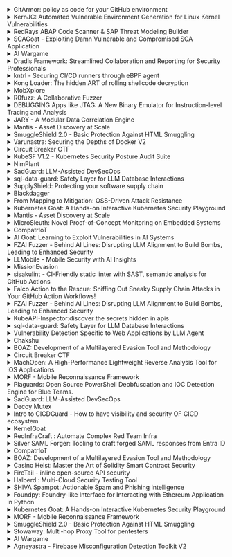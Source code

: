 <details>
  <summary>GitArmor: policy as code for your GitHub environment</summary>
  DevOps security does not only mean protecting the code, but also safeguarding the entire DevOps platform against supply chain attacks, integrity failures, pipelines injections, outsider permissions, worst practices, missing policies and more. 



DevOps platforms like GitHub can easily grow in repos, actions, tokens, users, organizations, issues, PRs, branches, runners, teams, wiki, making admins' life impossible. This means also lowering the security of such environment. 



GitArmor is a policy as code tool, that helps companies,teams and open-source creators, evaluate and enforce their GitHub (only for now) security posture at repository or organization level. Using policies defined using yml, GitArmor can run as CLI, GitHub action or GitHub App, to unify visibility into DevOps security posture and strengthen resource configurations as part of the development cycle.
</details>

<details>
  <summary>KernJC: Automated Vulnerable Environment Generation for Linux Kernel Vulnerabilities</summary>
  Linux kernel vulnerability reproduction is a critical task in system security. To reproduce a kernel vulnerability, the vulnerable environment and the Proof of Concept (PoC) program are needed. Most existing research focuses on the generation of PoC, while the construction of environment is overlooked. However, establishing an effective vulnerable environment to trigger a vulnerability is challenging. Firstly, it is hard to guarantee that the selected kernel version for reproduction is vulnerable, as the vulnerability version claims in online databases can occasionally be incorrect. Secondly, many vulnerabilities cannot be reproduced in kernels built with default configurations. Intricate non-default kernel configurations must be set to include and trigger a kernel vulnerability, but less information is available on how to recognize these configurations.



To solve these challenges, we propose a patch-based approach to identify real vulnerable kernel versions and a graph-based approach to identify necessary configs for activating a specific vulnerability. We implement these approaches in a tool, KernJC, automating the generation of vulnerable environments for kernel vulnerabilities. To evaluate the efficacy of KernJC, we build a dataset containing 66 representative real-world vulnerabilities with PoCs from kernel vulnerability research in the past five years. The evaluation shows that KernJC builds vulnerable environments for all these vulnerabilities, 32 (48.5%) of which require non-default configs, and 4 have incorrect version claims in the National Vulnerability Database (NVD). Furthermore, we conduct large-scale spurious version detection on kernel vulnerabilities and identify 128 vulnerabilities that have spurious version claims in NVD. To foster future research, we release KernJC with the dataset in the community.
</details>

<details>
  <summary>RedRays ABAP Code Scanner &amp; SAP Threat Modeling Builder</summary>
  RedRays is excited to present two open-source tools at BlackHat Asia, each designed to bolster security within SAP environments. The ABAP Code Scanner offers robust analysis of ABAP code, identifying security vulnerabilities, code quality issues, and best practice violations. During BlackHat Asia, we will introduce an open-source dataflow analysis feature to enhance the tool's ability to detect complex vulnerabilities by tracing data propagation through the code. Additionally, the SAP Threat Modeling Builder helps visualize interconnections across SAP landscapes, and we are pleased to announce upcoming support for SAP Java systems, which will be presented at the event. This extension will enable identification of security risks across both ABAP and Java-based SAP environments.
</details>

<details>
  <summary>SCAGoat - Exploiting Damn Vulnerable and Compromised SCA Application</summary>
  SCAGoat is a deliberately insecure web application built to support hands-on learning and testing of Software Composition Analysis (SCA) tools. It allows users to explore vulnerabilities in Node.js and Java Springboot applications, featuring actively exploitable CVEs like CVE-2023-42282 and CVE-2021-44228 (log4j), and includes the compromised xz-java library. Designed for assessing various SCA and container security tools, SCAGoat's README includes reports from tools such as Semgrep, Snyk, and Endor Labs. Future research will incorporate additional compromised packages, enhancing its utility for testing SCA tools against supply chain attack scenarios.
</details>

<details>
  <summary>AI Wargame</summary>
  Come join a fun and educational attack and defence AI wargame. You will be given an AI chatbot. Your chatbot has a secret that should always remain a secret! Your objective is to secure your chatbot to protect its secret while attacking other players' chatbots and discovering theirs. The winner is the player whose chatbot survives the longest (king of the hill). All skill levels are welcomed, even if this is your first time seeing code, securing a chatbot, or playing in a wargame.
</details>

<details>
  <summary>Dradis Framework: Streamlined Collaboration and Reporting for Security Professionals</summary>
  In 2025, managing the information flow during assessments is just as important as finding vulnerabilities. Dradis Framework is an open-source communication and reporting tool for penetration testing teams designed to optimize your workflow, speed up reporting, and get rid of redundancies. Dradis combines results from scanners like Nessus, Burp Suite, and Nikto with manual findings and thorough attack narratives, facilitating smooth team-wide communication and an automated reporting process by centralising findings, notes, and evidence in a single portal.



Over the past ten years, Dradis has been battle-tested by thousands of infosec professionals, this community-driven effort has resulted in innovations like dynamic scanning tool mappings, a custom CSV importer, and new tool integrations. Learn how our most recent updates—which include in-app quality assurance workflows, easier deployment with Docker, and AI-driven enhancements—allow for the creation of reports faster and with greater quality. Come and learn how Dradis Framework works and how can it make your life a lot easier.
</details>

<details>
  <summary>kntrl - Securing CI/CD runners through eBPF agent</summary>
  CI/CD pipelines are complex environments. This complexity requires methodical comprehensive reviews to secure the entire stack. Often a company may lack the time, specialist security knowledge, and people needed to secure their CI/CD pipelines. 

Realising these facts; cyberattacks targeting CI/CD pipelines has been gaining momentum, and attackers increasingly understand that build pipelines are highly-privileged targets with a substantial attack surface. 

We will share some of our observation through showing different flavours of attack on possible development pipelines, and introduce our tool to detect them.
</details>

<details>
  <summary>Kong Loader: The hidden ART of rolling shellcode decryption</summary>
  Kong Loader is a completely new concept of loading shellcode. It prevents malware from being visible in memory *entirely* and *whatsoever*, even while executing commands, reinventing existing sleep mask techniques. For each assembly instruction, Kong Loader decrypts that specific assembly instruction, executes it, and encrypts it again. This means only the currently executing instruction is visible in memory.



It comes with dangerous benefits for offensive security experts, and with new complex challenges for defenders &amp; malware analysts. We'll cover that all, and Kong Loader will be published right after, so you can start experimenting with it yourself.
</details>

<details>
  <summary>MobXplore</summary>
  MobXplore is a, frida based, open-source tool designed to assist security researchers, developers, and pentesters in performing comprehensive mobile application security assessments. Currently built for iOS devices, MobXplore will expand its capabilities to support Android devices, offering a versatile toolkit for mobile pentesting across multiple platforms. Presently it provides a comprehensive platform for performing iOS security testing. Built for pentesters and developers alike, it simplifies various stages of mobile application security testing, including device information retrieval, app management, IPA file handling, and dynamic analysis using Frida. MobXplore offers an intuitive yet powerful interface to explore, analyze, and secure mobile applications. It utilises Firda for most of its functionality, and it also intigrate other tools for some it's functionality. It streamlines the process of mobile application penetration testing by offering a powerful yet user-friendly interface packed with essential features. Whether you're assessing the security of your applications or probing for potential vulnerabilities, MobXplore brings everything you need under one cohesive interface.
</details>

<details>
  <summary>R0fuzz: A Collaborative Fuzzer</summary>
  Industrial control systems (ICS) are critical to national infrastructure, demanding robust security measures. "R0fuzz" is a collaborative fuzzing tool tailored for ICS environments, integrating diverse strategies to uncover vulnerabilities within key industrial protocols such as Modbus, Profinet, DNP3, OPC, BACnet, etc. This innovative approach enhances ICS resilience against emerging threats, providing a comprehensive testing framework beyond traditional fuzzing methods.
</details>

<details>
  <summary>DEBUGGING Apps like JTAG: A New Binary Emulator for Instruction-level Tracing and Analysis</summary>
  Simulation execution plays a vital role in computer security and boasts a wide range of applications, such as reversing obfuscated malware, fuzzing programs to identify vulnerabilities, or swiftly pinpointing the causes of program crashes. Unfortunately, the existing binary library emulators or tracing tools on the Android platform suffer from some issues: 1. Lack Runtime: For tools running on PC, this entails the manual simulation of JNI and Java methods. Examples include Unidbg, AndroidNativeEmu and Qiling; 2. Poor Stability: There are frequent direct crashes or infinite loops during simulation execution or tracing. For example, the Frida Stalker experiences such issues; 3. Low Performance: Inefficient tracing and fuzzing that can be frustrating.



As a result, we developed a binary library emulator that operates within apps called BRun, designed to monitor the instructions executed on the app, much like a JTAG in software. BRun is built on Unicorn, featuring comprehensive instruction implementation and enhanced stability in simulation execution. We designed a method for generating "virtual function" to replace the original function, enabling BRun to take over instruction execution when such a function is called. Additionally, we discovered a rarely used Unicorn API to resolve the memory mapping issue between the Host and Guest. Finally, to fully bridge the system environment between the Host and Guest, we designed two helpers: Syscall Helper and RuntimeCall Helper, both of which enhance the performance and stability of BRun's simulation execution.



BRun is applicable in scenarios such as tracing, debugging, fuzzing, and crash localization. We have also made new attempts at trace analysis, such as using static code analysis to assist with trace analysis and slicing traces through taint propagation.



This presentation will introduce some existing binary library emulators before detailing their implementation and elucidating their current challenges. Following this, we will introduce the architecture of BRun, along with the challenges faced in designing and implementing it. The audience will gain insight into the advantages of our emulator and its robust applications.
</details>

<details>
  <summary>JARY - A Modular Data Correlation Engine</summary>
  JARY is a runtime for creating .jary rules to search and correlate log data from external sources. It allows users to define structured rules that filter, match, and analyze log entries to support data analysis and automation.
</details>

<details>
  <summary>Mantis - Asset Discovery at Scale</summary>
  Mantis is an asset inventory framework that has the capability to distribute a single scan across multiple machines, provides easy customization, dashboard support, and advanced alerting capabilities. We have not reinvented the wheel. Rather, we have tried to design an architecture that provides the essential features for a framework that involves the complexity of integrating multiple tools that are outside our control.
</details>

<details>
  <summary>SmuggleShield 2.0 - Basic Protection Against HTML Smuggling</summary>
  <p><span>SmuggleShield (Protection against HTML smuggling attempts.)</span>

<span>SmuggleShield is a Chrome/Edge browser extension that provides protection against HTML smuggling attacks by detecting suspicious patterns in web content. It combines traditional pattern matching with machine learning capabilities to identify potential threats, featuring a customizable whitelist system to reduce false positives. The tool monitors webpage elements in real-time and can block malicious content while maintaining detailed logs of detected threats, making it particularly useful for security professionals during red/purple team exercises.</span>

<span>Reference - https://github.com/RootUp/SmuggleShield</span>

Key features:

- Real-time protection against HTML smuggling across all websites.
- User-friendly interface to manage whitelisted URLs and export logs for auditing.
- Runs in the background, monitoring content from page load to document completion.</p>
</details>

<details>
  <summary>Varunastra: Securing the Depths of Docker V2</summary>
  Docker has revolutionized how developers build, ship, and run applications, providing a consistent environment for software to run across various platforms. Its lightweight, containerized approach has made it an indispensable tool in modern DevOps practices. However, with its growing popularity, Docker has become a target for security vulnerabilities. Misconfigurations, exposed secrets, and unpatched dependencies are common issues that can lead to significant security breaches.



Introducing Varunastra, an innovative tool designed to enhance the security of Docker environments. Named after The Varunastra (वरुणास्त्र), it is the water weapon according to the Indian scriptures, incepted by Varuna, god of hydrosphere. Varunastra is engineered to detect and help mitigate vulnerabilities in Docker, ensuring robust security across all Docker containers and images.



Key Features of Varunastra:

1. Secret Detection

2. CVE Scanning

3. Dependency Confusion Prevention

4. Asset Extraction

5. SAST Scans of Source Code

6. HTML Report Generation



In a world where security threats are constantly evolving, Varunastra stands as a guardian, ensuring that your Docker environments remain fortified against leaked secrets, vulnerabilities, and dependency threats.
</details>

<details>
  <summary>Circuit Breaker CTF</summary>
  "Circuit Breaker CTF" is a testbench for power industry security research. Our project is an end-to-end toolkit – introducing vulnerability research and security techniques for power devices, from the Energy Generation, to Transmission Lines, to Consumer &amp; Homes.
</details>

<details>
  <summary>KubeSF V1.2 - Kubernetes Security Posture Audit Suite</summary>
  KubeSF v1.2 (previously known as KubePWN) - A security audit suite for K8s is a powerful, lightweight and platform independent security tool designed to help security professionals and administrators to enhance and measure the security posture of on-prem Kubernetes clusters. Organizations are always committed to enhance the security of their containerized applications to mitigate potential vulnerabilities and to strengthen the overall security posture.



KubeSF framework encompasses a range of features and solutions, one of the prominent feature of KubeSF is that the security posture auditing is done at both pod level and namespace level and the relevant fix recommendations are also provided which eases the job of security professionals and administrators to assess and mitigate issues at a broader scope. Other prominent feature of KubeSF is that it performs static and runtime analysis with bare minimum permissions. KubeSF is capable of identifying and managing risky container capabilities which in turn prevents potential exploits. Our framework incorporates robust mechanisms to detect kernel exploits and privilege escalation vectors within containers to safeguard against potential container breakouts and privilege escalations. It also evaluates the permissions of service account tokens helping to ensure proper access controls, thus minimizing the potential of unauthorized access and damage to the cluster. It also has the capability to check for sensitive information in the container when abused may lead to unintended consequences. Moreover, it also provides granular security control auditing, allowing administrators to check, define and enforce customized security policies for pods. Furthermore, the KubeSF framework conducts thorough configuration audits of various protection mechanisms like Seccomp AppArmor, SELinux.  



The framework boasts a user-friendly interface and an easy-to-use dashboard which makes it simple for security professionals and administrators to assess the security posture of the cluster at their fingertips, with KubeSF one can assess the security posture of a kubernetes cluster and follow the recommendations mentioned to ensure that they are following all the industry best security practices. 



Overall, KubeSF is a swiss army knife for container security as it saves a lot of precious time, increases efficiency, enables a broad-scope driven approach allowing transparency into pod and namespace level security posture which helps in minimizing the risk of exploitation.
</details>

<details>
  <summary>NimPlant</summary>
  NimPlant is a light-weight first-stage command and control (C2) implant written in the Nim programming language. Since its release in 2023, it has been favored for its usability, slim implant profile, and evasive capabilities. The functionality is primarily aimed at early-access operations, but it packs powerhouse features such as Beacon Object File (BOF) support and inline execution of .NET assemblies. This allows operators to execute advanced tradecraft with a focus on operational security.



In 2024, NimPlant received a major update which included the addition of a Rust implant. This new implant matches the feature set of the original Nim-based implant, but has an increased focus on operational security and memory management. Furthermore, Rust has the performance advantage and has been adopted much more than Nim, which makes it easier to "blend in" with legitimate applications.



At Black Hat Asia Arsenal 2025, the design and architecture of NimPlant and the new Rust implant will be discussed. Offensive specialists will be provided with guidance and "pro tips" from the author on how to use the tool in offensive operations, while defensive specialists will be provided with guidance on how to identify and block this tool (and similar) in their network.
</details>

<details>
  <summary>SadGuard: LLM-Assisted DevSecOps</summary>
  <div>SadGuard was inspired by the rising threat of supply chain attacks, leveraging advanced AI to secure software pipelines against malicious contributions in pull requests. It uses intelligent code diff analysis, sandboxed executable behaviour monitoring, and entropy scanning of binaries to detect and mitigate malicious patterns before deployment.
Designed as a self-hosted tool, SadGuard provides proactive defense by embedding itself into the CI/CD process. It intelligently identifies vulnerabilities, flags obfuscation, and monitors suspicious runtime behavior. The modular architecture allows for future expansion, including support for additional LLMs and scoring systems for prioritized response.
SadGuard supports integration with GitHub via webhooks and offers seamless local deployment for complete data control. It combines intelligent detection with runtime observation to secure software pipelines while maintaining operational privacy. Built with a focus on detecting and preventing supply chain compromises, it helps harden software repositories against modern threats.
</div>
</details>

<details>
  <summary>sql-data-guard: Safety Layer for LLM Database Interactions</summary>
  <p>SQL is the go-to language for performing queries on databases and for a good reason - it's well known, easy to use and pretty simple. However, it seems that it's as easy to use as it is to exploit and SQL injection is still one of the most targeted vulnerabilities especially nowadays with the proliferation of "natural language queries" harnessing LLM power to generate and run SQL queries.

To help solve this problem, we developed sql-data-guard, an open-source project designed to verify that SQL queries access only the data they are allowed to. It takes a query and a restriction configuration, and returns whether the query is allowed to run or not. Additionally, it can modify the query to ensure it complies with the restrictions. sql-data-guard has also a built-in module for detection of malicious payloads, which it can report on and remove malicious expressions before query execution.

sql-data-guard is particularly useful when constructing SQL queries with Large Language Models (LLMs), as such queries can't run as prepared statements. Prepared statements secure a query's structure, but LLM-generated queries are dynamic and lack this fixed form, increasing SQL injection risk. sql-data-guard mitigates this by inspecting and validating the query content.

By verifying and modifying queries before they are executed, sql-data-guard helps prevent unauthorized data access and accidental data exposure. Adding sql-data-guard to your application can prevent or minimize data breaches and sql-injection attacks impact, ensuring that only permitted data is accessed. 

Connecting LLMs to SQL databases without strict controls can risk accidental data exposure, as models may generate SQL queries that access sensitive information. OWASP highlights cases of poor sandboxing leading to unauthorized disclosures, emphasizing the need for clear access controls and prompt validation. Businesses should adopt rigorous access restrictions, regular audits, and robust API security, especially to comply with privacy laws and regulations like GDPR and CCPA, which penalize unauthorized data exposure.</p>
</details>

<details>
  <summary>SupplyShield: Protecting your software supply chain</summary>
  SupplyShield is a comprehensive supply chain security framework aimed at defending against the increasingly sophisticated attacks posed by software supply chain vulnerabilities. With numerous organizations hosting hundreds of micro-services and thousands of builds occurring daily, effectively monitoring the software supply chain to construct the final application becomes a complex challenge. This is where SupplyShield can assist any organization in seamlessly integrating this framework into their Software Development Lifecycle (SDLC) to ensure software supply chain security.



The current framework version is predominantly designed for the AWS environment. Any organization utilizing AWS infrastructure can seamlessly implement this framework with minimal effort via AWS CloudFormation templates to enhance the security of their supply chain. The framework mainly focuses on generating and maintaining a Software Bill of Materials (SBOM) and performing Software Composition Analysis (SCA) for all the micro-services within an organization. The scans are event-driven, targeting the final microservice image pushed into AWS ECR. As a result, it generates an SBOM of base image binaries and 3rd-party packages introduced by developers, and performs SCA on top of that. This approach provides a comprehensive view of the software components involved in the overall development of a micro service.



Built with scalability in mind, SupplyShield is capable of generating an SBOM and performing SCA in a CI/CD environment where thousands of builds take place daily. SupplyShield enables the rapid detection of zero-day vulnerabilities, such as the log4j exploit, even for organizations with over 100 micro-services, significantly reducing the Mean Time To Detect (MTTD) to mere minutes. This significantly simplifies the tasks of both security engineers and developers in identifying and managing patches for events like the log4j vulnerability. The framework also offers a dashboard for developers and security engineers, presenting relevant metrics and actionable insights.
</details>

<details>
  <summary>Blackdagger</summary>
  Blackdagger represents a significant advancement, offering a comprehensive solution for orchestrating complex workflows in DevOps, DevSecOps, MLOps, MLSecOps, and Continuous Automated Red Teaming (CART) environments.



At its core, Blackdagger simplifies the management and execution of intricate workflows through its user-friendly approach and powerful functionality. Leveraging a declarative YAML format, Blackdagger enables users to define automation pipelines using a Directed Acyclic Graph (DAG), facilitating clear and concise expression of task dependencies and execution logic.



What sets Blackdagger apart is its simplicity and versatility. Unlike traditional cron-based schedulers or workflow orchestration platforms, Blackdagger eliminates the need for extensive scripting or coding. With a built-in Web UI, users can easily manage, rerun, and monitor automation pipelines in real-time, streamlining the workflow management process. Additionally, Blackdagger offers native Docker support, enabling seamless integration with containerized environments, and a versatile toolset for task execution, including making HTTP requests and executing commands over SSH.

Blackdagger stands out due to its comprehensive features aimed at simplifying and enhancing automation workflow management. 



Highlights of Blackdagger



* Single binary file installation

* Declarative YAML format for defining DAGs

* Web UI for visually managing, rerunning, and monitoring pipelines

* Use existing programs without any modification

* Self-contained, with no need for a DBMS

* Suitable for Continuous Red Teaming (CART)

* Suitable for DevOps and DevSecOps

* Suitable for MLOps and MLSecOps
</details>

<details>
  <summary>From Mapping to Mitigation: OSS-Driven Attack Resistance</summary>
  <p><span>We'll cover the full lifecycle—from mapping using a range of discovery tools (subfinder, dnsx, etc.) and enriching with tools like httpx and katana, to scanning and triaging with Nuclei. Plus, we'll touch on integrated ticketing in nuclei, regression handling, and our community-led inventory of actionable, exploitable vulnerability checks, misconfigurations, DAST, auditing, and more.</span></p>
</details>

<details>
  <summary>Kubernetes Goat: A Hands-on Interactive Kubernetes Security Playground</summary>
  <p>Containers are everywhere, and Kubernetes has become the de facto standard for deploying, managing, and scaling containerized workloads. Yet security issues continue to emerge in the wild daily, ranging from simple misconfigurations to sophisticated attacks. In this session, I'll introduce Kubernetes Goat, an interactive security playground designed to help you master the skills needed to hack and secure your Kubernetes clusters and container workloads.

Kubernetes Goat is an open-source platform featuring intentionally vulnerable scenarios within a Kubernetes cluster. From common vulnerabilities to notorious real-world attack patterns, each scenario is crafted to reflect actual security challenges - not theoretical simulations. Join me, the creator of Kubernetes Goat, as we dive deep into cluster vulnerabilities and emerge with practical defense strategies. Get ready to hack, learn, and shield your clusters!</p>
</details>

<details>
  <summary>Mantis - Asset Discovery at Scale</summary>
  <div>Mantis is an asset inventory framework that has the capability to distribute a single scan across multiple machines, provides easy customization, dashboard support, and advanced alerting capabilities. We have not reinvented the wheel. Rather, we have tried to design an architecture that provides the essential features for a framework that involves the complexity of integrating multiple tools that are outside our control.</div><div><br data-mce-bogus="1"></div>
</details>

<details>
  <summary>MicroSleuth: Novel Proof-of-Concept Monitoring on Embedded Systems</summary>
  Embedded systems are specialized computing units that are integral to a variety of sectors, from consumer wearables to industrial controls. The ubiquity of these devices in our electronic landscape has made them prime targets for cyber threats, evidenced by historical attacks on operational technologies, such as the infamous Stuxnet against nuclear facilities. This underscores the critical importance of endpoint detection and response for embedded systems.



Endpoint detection of embedded systems involves specialized techniques and tools aimed at analyzing data from custom devices like routers, smart wearables, and the broader range of IoT products. Among the arsenal available easily or cheaply, there are none generally suited for embedded systems. Thus our proposed solution steps in to fill a needed niche that has no easy solution. Furthermore with the ongoing digitalization, more and more embedded systems are being put into deployment with little security built in mind.



In response to the growing need for robust embedded systems end-point detection and response, we introduce MicroSleuth: a proof-of-concept Raspberry Pi Pico-based hardware tool engineered for forensic scrutiny of embedded systems. MicroSleuth is designed for interfacing with the SWD debug outputs of an embedded system, enabling it to acquire and scrutinize flash memory for malicious code patterns. It goes a step further by cross-referencing the expected debug outputs with the actual operational behavior of the system, ensuring its proper function and security.
</details>

<details>
  <summary>CompatrIoT</summary>
  CompartIoT is an open-source hardware security training platform that serves as a dedicated target for learning real-world hardware security techniques. Built around dual microcontrollers (STM32 and ESP32) design, this training board enables security researchers, hobbyists, and students to practice protocol analysis, firmware exploitation, and hardware security assessment through comprehensive hands-on labs.
</details>

<details>
  <summary>AI Goat: Learning to Exploit Vulnerabilities in AI Systems</summary>
  AI Goat is an intentionally vulnerable, open-source AI infrastructure designed to educate security enthusiasts and penetration testers about AI-specific vulnerabilities, aligning with the OWASP ML Top 10. This session will introduce AI Goat, demonstrate deployment methods, and expose participants to various vulnerabilities they will learn to exploit. By engaging directly with AI Goat, attendees will gain hands-on experience in recognizing and mitigating risks in AI systems, enhancing their understanding of the AI threat landscape.
</details>

<details>
  <summary>FZAI Fuzzer - Behind AI Lines: Disrupting LLM Alignment to Build Bombs, Leading to Enhanced Security</summary>
  <p>Who would have thought that prompting LLMs with questions about building bombs could actually strengthen their security? As these models become foundational to our digital tools—much like a new operating system—they still lack many essential security features. That's where our approach steps in: by understanding and disrupting their core alignments.

Leveraging our extensive experience in vulnerability research, we apply zero-day discovery techniques to generative AI. We've developed a systematic method to breach the defenses of the latest LLM models, accompanied by a new open-source fuzzing infrastructure that makes jailbreaking not only efficient but also integral to crafting detection-based solutions that enhance LLM security.

Our research goes deeper, examining how manipulating different neuron layers affects alignment. By dissecting these layers, we uncover the mechanics of LLM behavior and find ways to adjust their alignments for greater security.
</p>
</details>

<details>
  <summary>LLMobile - Mobile Security with AI Insights</summary>
  In the era of digital transformation, mobile applications have become integral to the way businesses operate, engage with customers, and deliver services.

 Mobile apps handle vast amounts of sensitive information, such as user data, payment details, and authentication tokens.

Traditional mobile security scanners primarily rely on static code analysis, searching for known vulnerability patterns or signatures. While effective to an extent, these tools often generate high false positives and may miss context-dependent vulnerabilities that don't align with predefined rules. In contrast, our tool leverages LLMs to intelligently reduce false positives, honing in on genuine security issues with greater accuracy and depth.

With a web dashboard, this tool provides a seamless, user-friendly interface that enhances efficiency, enabling teams to swiftly detect and address critical vulnerabilities. This powerful combination ensures a smarter, more proactive approach to mobile application security.
</details>

<details>
  <summary>MissionEvasion</summary>
  MissionEvasion is a proof-of-concept tool designed for malware evasion on Windows systems. It leverages advanced techniques like process hollowing and injection to bypass detection mechanisms by executing malicious binaries from the Windows registry. The tool stores the malicious payload in the Windows registry as bytecode, retrieving it directly into memory, and executes it within the context of a legitimate process. This stealthy method is aimed at evading signature-based detection systems and can be used to study potential evasion techniques for red teaming exercises.
</details>

<details>
  <summary>sisakulint - CI-Friendly static linter with SAST, semantic analysis for GitHub Actions</summary>
  In recent years, attacks targeting the Web Application Platform have been increasing rapidly.

sisakulint is a static and fast SAST for GitHub Actions. This great tool can automatically validate yaml files according to the guidelines in the security-related documentation provided by GitHub! It also includes functionality as a static analysis tool that can check the policies of the guidelines that should be set for use in each organization. These checks also comply with the Top 10 CI/CD Security Risks (https://owasp.org/www-project-top-10-ci-cd-security-risks/) provided by OWASP. It implements most of the functions that can automatically check whether a workflow (https://docs.github.com/ja/actions/security-for-github-actions/security-guides/security-hardening-for-github-actions ) that meets the security features supported by github has been built to reduce the risk of malicious code being injected into the CI/CD pipeline or credentials such as tokens being stolen. It does not support inspections that cannot be expressed in YAML and "repository level settings" that can be set by GitHub organization administrators.

It is intended to be used mainly by software developers and security personnel at user companies who work in blue teams. It is easy to introduce because it can be installed from brew.

It also implements an autofix function for errors related to security features as a lint.

It supports the SARIF format, which is the output format for static analysis. This allows Review Dog to provide a rich UI for error triage on GitHub. 

 ref: https://github.com/reviewdog/reviewdog?tab=readme-ov-file#sarif-format

 https://github.com/ultra-supara/sisakulint/pull/91/checks?check_run_id=32750598299



 Main Tool features: 

 	id collision detection

 		Environment variable names collision

 		docs : https://sisakulint.github.io/docs/idrule/

 		github ref https://docs.github.com/en/actions/writing-workflows/workflow-syntax-for-github-actions#using-a-specific-shell

 	Hardcoded credentials detection  by rego query language

 	 docs : https://sisakulint.github.io/docs/credentialsrule/

 	commit-sha rule

 		docs : https://sisakulint.github.io/docs/commitsharule/

 		github ref https://docs.github.com/en/actions/security-for-github-actions/security-guides/security-hardening-for-github-actions#using-third-party-actions

 	premissions rule

 	 docs : https://sisakulint.github.io/docs/permissions/

 	 github ref : https://docs.github.com/en/actions/writing-workflows/workflow-syntax-for-github-actions#permissions

  workflow call rule

   docs : https://sisakulint.github.io/docs/workflowcall/

   github ref : https://docs.github.com/en/actions/sharing-automations/reusing-workflows

  timeout-minutes-rule

   docs : https://sisakulint.github.io/docs/timeoutminutesrule/

   github ref : https://docs.github.com/en/actions/writing-workflows/workflow-syntax-for-github-actions#jobsjob_idtimeout-minutes

   github ref : https://docs.github.com/en/actions/writing-workflows/workflow-syntax-for-github-actions#jobsjob_idtimeout-minutes
</details>

<details>
  <summary>Falco Action to the Rescue: Sniffing Out Sneaky Supply Chain Attacks in Your GitHub Action Workflows!</summary>
  Continuous Integration and Continuous Deployment (CI/CD) pipelines are essential in modern software development, enabling rapid code integration, testing, and deployment. Achieving deep visibility within these pipelines is critical to ensure the code released to production is secure and reliable.



Falco-action leverages Falco, an open-source runtime security tool from CNCF, to detect threats and malicious activity within CI/CD pipelines. With its exceptional visibility into Linux kernel system calls, falco-action integrates seamlessly into GitHub workflows to monitor the runtime behavior of the runner server. By capturing key runtime events, such as suspicious connections and file accesses, Falco acts as a dependable ally in identifying anomalous behavior in CI/CD environments.



We'll guide you through real-world scenarios, demonstrating how falco-action can be used in GitHub Actions pipelines to detect and address malicious behavior effectively.
</details>

<details>
  <summary>FZAI Fuzzer - Behind AI Lines: Disrupting LLM Alignment to Build Bombs, Leading to Enhanced Security</summary>
  <p>Who would have thought that prompting LLMs with questions about building bombs could actually strengthen their security? As these models become foundational to our digital tools—much like a new operating system—they still lack many essential security features. That's where our approach steps in: by understanding and disrupting their core alignments.

Leveraging our extensive experience in vulnerability research, we apply zero-day discovery techniques to generative AI. We've developed a systematic method to breach the defenses of the latest LLM models, accompanied by a new open-source fuzzing infrastructure that makes jailbreaking not only efficient but also integral to crafting detection-based solutions that enhance LLM security.

Our research goes deeper, examining how manipulating different neuron layers affects alignment. By dissecting these layers, we uncover the mechanics of LLM behavior and find ways to adjust their alignments for greater security.</p>
</details>

<details>
  <summary>KubeAPI-Inspector:discover the secrets hidden in apis</summary>
  Due to the rapid development of cloud-native technologies, an increasing number of popular applications are extending Kubernetes' control plane functionalities through extension apiserver.

With Kubernetes being centered around a declarative API, we have designed a tool specifically for this scenario. This tool aims to efficiently and automatically discover hidden vulnerable APIs within the cluster.

Additionally, we will publish a vulnerability pattern for the first time,which occurs when the golang struct embedding and promoted methods are used improperly, and demonstrate this problem through a workshop, this problem which could potentially lead to API endpoint authentication failures, thereby jeopardizing the entire cluster.
</details>

<details>
  <summary>sql-data-guard: Safety Layer for LLM Database Interactions</summary>
  <p>SQL is the go-to language for performing queries on databases and for a good reason - it's well known, easy to use and pretty simple. However, it seems that it's as easy to use as it is to exploit and SQL injection is still one of the most targeted vulnerabilities especially nowadays with the proliferation of "natural language queries" harnessing LLM power to generate and run SQL queries.

To help solve this problem, we developed sql-data-guard, an open-source project designed to verify that SQL queries access only the data they are allowed to. It takes a query and a restriction configuration, and returns whether the query is allowed to run or not. Additionally, it can modify the query to ensure it complies with the restrictions. sql-data-guard has also a built-in module for detection of malicious payloads, which it can report on and remove malicious expressions before query execution.

sql-data-guard is particularly useful when constructing SQL queries with Large Language Models (LLMs), as such queries can't run as prepared statements. Prepared statements secure a query's structure, but LLM-generated queries are dynamic and lack this fixed form, increasing SQL injection risk. sql-data-guard mitigates this by inspecting and validating the query content.

By verifying and modifying queries before they are executed, sql-data-guard helps prevent unauthorized data access and accidental data exposure. Adding sql-data-guard to your application can prevent or minimize data breaches and sql-injection attacks impact, ensuring that only permitted data is accessed. 

Connecting LLMs to SQL databases without strict controls can risk accidental data exposure, as models may generate SQL queries that access sensitive information. OWASP highlights cases of poor sandboxing leading to unauthorized disclosures, emphasizing the need for clear access controls and prompt validation. Businesses should adopt rigorous access restrictions, regular audits, and robust API security, especially to comply with privacy laws and regulations like GDPR and CCPA, which penalize unauthorized data exposure.</p>
</details>

<details>
  <summary>Vulnerability Detection Specific to Web Applications by LLM Agent</summary>
  In recent years, research on automating penetration testing and software testing using LLMs has been actively conducted. For example, the paper "PentestGPT: An LLM-empowered Automatic Penetration Testing Tool" attempts to automate penetration testing primarily in the network domain and has successfully performed complete penetration testing on servers with Easy and Medium difficulty levels on Hack The Box. Additionally, the paper "LLM Agents can Autonomously Hack Websites" examines whether a black-box LLM such as GPT-4 can exploit common vulnerabilities like SQL injection in actual websites. This research demonstrates that models like GPT-4 can identify vulnerabilities in real-world websites and exploit complex vulnerabilities without prior vulnerability information.

Inspired by these approaches, we have developed a tool called BugNet, which is designed to detect vulnerabilities unique to web applications by leveraging an LLM. Currently, tools like Zap and BurpSuite can detect common vulnerabilities such as XSS and SQL injection through their scanning capabilities. However, these tools struggle to detect web application-specific vulnerabilities, such as privilege escalation, tampering with purchase information, and user impersonation. Our tool focuses on detecting these specific web application vulnerabilities, which are challenging to identify with existing scanning tools, rather than focusing on general vulnerabilities like SQL injection and XSS, by utilizing an LLM agent.
</details>

<details>
  <summary>Chakshu</summary>
  Problem Statement



Network assessments, penetration testing, and vulnerability scanning are critical tasks for security professionals, network administrators, and penetration testers. However, the use of multiple command-line interface (CLI) tools to carry out these tasks often leads to fragmented workflows, complexity in tool management, and inefficient scanning processes. Managing different CLI tools, interpreting results from various formats, and configuring repetitive tasks can be time-consuming and prone to error. Additionally, security experts must often manually handle tasks like scheduling scans, integrating proxy chains, managing distributed scanning, and ensuring easy export of results. As the demand for more streamlined, integrated, and automated solutions increases, there is a clear need for a unified tool that simplifies these operations while maintaining powerful features.





Tool Abstract



Network_Scan_hub  is an open-source graphical user interface (GUI) designed to bring together multiple command-line network scanning tools, such as Naabu, Nmap, RustScan, and others, into a cohesive platform. This tool enhances the user experience by offering a simple, streamlined interface for managing and executing network scans, automating repetitive tasks, and presenting results in a user-friendly format. By consolidating several key scanning functionalities into one platform, Network_Scan_hub makes it easier for security professionals to carry out comprehensive network assessments while minimizing their interaction with the command line. This tool supports a wide range of network scanning features, including vulnerability checks, scan scheduling, proxy chaining, and agent-based scanning. It is designed to simplify complex workflows, improve productivity, and make network security assessments more accessible to both experienced professionals and newcomers alike.
</details>

<details>
  <summary>BOAZ: Development of a Multilayered Evasion Tool and Methodology</summary>
  BOAZ (Bypass, Obfuscate, Adapt, Zero-Trust) evasion was inspired by the concept of multi-layered approach which is the evasive version of defence-in-depth first proposed by  at BH USA14 [1]. BOAZ was developed to provide greater control over combinations of evasion methods, enabling more granular evaluations against antivirus and EDR. It is designed to bypass both before and during execution detections that span signature, heuristic and behavioural detection techniques [2]. 



BOAZ supports both x86/x64 binary (PE) or raw payload as input and output EXE or DLL. It has been tested on separated Window-11 Enterprise VMs (version: 22H2, 22621.1992) with 14 Desktop AVs installed include Windows Defender, Norton, BitDefender and ESET. The design of BOAZ evasion is modular, so users can add their own toolset or techniques to the framework. One advantage of this approach is that if a specific technique's signature become known to antivirus, researchers can easily adjust the technique to verify it and either improve or swap a new technique to that detection. This process is described as a query-modify-query attack process, where the attacker can improve based on feedback from black-box engines until their sample is fully undetectable (FUD) [3]. 



BOAZ is written in C++ and C and uses Python3 as the main linker to integrate all modules.  There have been significant improvements implemented since its inception. The new features of the BOAZ evasion tool, set to be released at BH Asia 2025, include two novel process injection primitives, along with newly implemented loaders and behavioural evasion techniques.
</details>

<details>
  <summary>Circuit Breaker CTF</summary>
  "Circuit Breaker CTF" is a testbench for power industry security research. Our project is an end-to-end toolkit – introducing vulnerability research and security techniques for power devices, from the Energy Generation, to Transmission Lines, to Consumer &amp; Homes.
</details>

<details>
  <summary>MachOpen: A High-Performance Lightweight Reverse Analysis Tool for iOS Applications</summary>
  <p>Existing static reverse tools for iOS applications mainly meet two problems: 1)Require high memory and CPU resources. 2) Lacks portability and flexibility. Thus, crashes often occur when analyzing large executable files, due to complex calculations, heavy rendering and constantly updated iOS features.

We proposed MachOpen, a portable and efficient lightweight reverse tool for iOS applications. MachOpen implements comprehensive iOS features in virtual environments, including basic dynamic mechanisms (symbol lazying binding, objc_msgSend, async_dispatch and so on) and new features , e.g, it supports recognizing stubs with OC selector for message sending, since Apple deduplicates _objc_msgSend setup infrastructure to implements size optimization in more advanced versions.

MachOpen applies a novel hierarchical structure for stack and heap during simulation. This multi-level design enables memory sharing when performing large instruction-level calculations. Compared to Unicorn, MachOpen greatly reduces the memory usage and pressure of garbage collection. Furthermore, based on high concurrent coroutine, it achieves more efficient analysis during complex data flow or control flow analysis.

MachOpen has a built-in web frontend to support display and debugging requirements. At the same time, it also provides clear and flexible CLI commands usage for advanced users, allowing decoupling the running process and implementing specific analysis without redundancy.</p>
</details>

<details>
  <summary>MORF - Mobile Reconnaissance Framework</summary>
  <p><span>MORF - Mobile Reconnaissance Framework is a powerful, lightweight, and platform-independent offensive mobile security tool designed to help hackers and developers identify and address sensitive information within mobile applications. It is like a Swiss army knife for mobile application security, as it uses heuristics-based techniques to search through the codebase, creating a comprehensive repository of sensitive information it finds. This makes it easy to identify and address any potentially sensitive data leak.</span>

<span>One of the prominent features of MORF is its ability to automatically detect and extract sensitive information from various sources, including source code, resource files, and native libraries. It also collects a large amount of metadata from the application, which can be used to create data science models that can predict and detect potential security threats. MORF also looks into all previous versions of the application, bringing transparency to the security posture of the application.</span>

<span>The tool boasts a user-friendly interface and an easy-to-use reporting system that makes it simple for hackers and security professionals to review and address any identified issues. With MORF, you can know that your mobile application's security is in good hands.</span>

<span>Overall, MORF is a Swiss army knife for offensive mobile application security, as it saves a lot of time, increases efficiency, enables a data-driven approach, allows for transparency in the security posture of the application by looking into all previous versions, and minimizes the risk of data breaches related to sensitive information, all this by using heuristics-based techniques.</span></p>
</details>

<details>
  <summary>Plaguards: Open Source PowerShell Deobfuscation and IOC Detection Engine for Blue Teams.</summary>
  Plaguards was developed to address a critical need within Incident Response (IR) teams, specifically in handling obfuscated PowerShell scripts—a frequent component in modern malware and ransomware attacks that severely threaten business operations. Despite the availability of numerous deobfuscation tools for JavaScript, there is a notable shortage of static deobfuscation resources for PowerShell, especially amidst the increasing trend of fileless PowerShell-based attacks observed throughout 2024. This gap has left IR teams without effective tools to manage these high-stakes threats.



Most existing tools only focus on detecting obfuscated PowerShell rather than fully deobfuscating it, leaving a crucial aspect of analysis unaddressed. Plaguards fills this void, enabling automated deobfuscation specifically tailored to PowerShell scripts. It empowers IR teams to swiftly parse through obfuscated lines, identify embedded Indicators of Compromise (IOCs) like IP addresses and URLs, and determine if they represent legitimate threats or false positives.



Beyond deobfuscation, Plaguards enhances the overall response workflow by providing templated PDF reports, documenting each deobfuscated line and cross-referencing IOCs with threat intelligence. This capability not only aids in real-time threat assessment but also supports IR teams by delivering comprehensive, actionable insights in a clear and organized format.
</details>

<details>
  <summary>SadGuard: LLM-Assisted DevSecOps</summary>
  <p>SadGuard was inspired by the rising threat of supply chain attacks, leveraging advanced AI to secure software pipelines against malicious contributions in pull requests. It uses intelligent code diff analysis, sandboxed executable behaviour monitoring, and entropy scanning of binaries to detect and mitigate malicious patterns before deployment.
Designed as a self-hosted tool, SadGuard provides proactive defense by embedding itself into the CI/CD process. It intelligently identifies vulnerabilities, flags obfuscation, and monitors suspicious runtime behavior. The modular architecture allows for future expansion, including support for additional LLMs and scoring systems for prioritized response.
SadGuard supports integration with GitHub via webhooks and offers seamless local deployment for complete data control. It combines intelligent detection with runtime observation to secure software pipelines while maintaining operational privacy. Built with a focus on detecting and preventing supply chain compromises, it helps harden software repositories against modern threats.</p>
</details>

<details>
  <summary>Decoy Mutex</summary>
  Tool Name: Decoy-Mutex



A Windows tool for creating decoy mutexes (Fake Infection Markers) associated with ransomware simulations. Ransomware checks for the presence of its related mutex to determine whether the system is already infected. It doesn't infect the system if it locates the mutex.
</details>

<details>
  <summary>Intro to CICDGuard - How to have visibility and security OF CICD ecosystem</summary>
  CICDGuard is a graph based CICD ecosystem visualizer and security analyzer, which - 

1) Represents entire CICD ecosystem in graph form, providing intuitive visibility and solving the awareness problem

2) Identifies common security flaws across supported technologies and provides industry best practices and guidelines for identified flaws adhering to OWASP CICD Top10 vulnerabilities

3) Identifies the relationship between different technologies and demonstrates how vulnerability in one component can affect one or more other technologies

Technologies supported - GitHub, GitHub Action, Jenkins, JFrog, Spinnaker, Drone



CICD platforms are an integral part of the overall software supply chain and it processes a lot of sensitive data, compromise of which can affect the entire organization. Security IN CICD is a well discussed topic, security OF CICD deserves the same attention. One of the challenges with security OF CICD, like most areas of security, is the lack of visibility of what actually makes a CICD ecosystem. Security starts with being aware of what needs to be secure.
</details>

<details>
  <summary>KernelGoat</summary>
  "KernelGoat is a 'Vulnerable by Design' Linux kernel environment to learn and practice Kernel security issues"



There are a lot of resources, playgrounds, CTF's for user-land based exploitation scenarios. However when it comes to Kernel based exploitation, especially Linux there aren't many vulnerable by design labs.



The setup steps are very simple and do not require the user to spend enormous time on setup and instead focus on exploiting the vulnerability itself.



Few of vulnerabilities the users can get experience exploiting are



Arbitrary Read

Stack Overflow

Null pointer dereference 

Race condition

Use After Free

Heap Overflow

Off-By-One Vulnerability

Uninitialized Stack Variables

Double Free



This tool is being developed by students from T.John Engineering College Bangalore. Divya M, Archana BS, Allen Sam and Sujitha Palanadan
</details>

<details>
  <summary>RedInfraCraft : Automate Complex Red Team Infra</summary>
  RedInfraCraft is a solution for automating the deployment of powerful red team infrastructures. It streamlines the setup and management of : 



- Individual Red Team Components (C2, Payload, Redirector Server etc.)

- On-premise / Cloud services re-director support

- Complete Red Team Infrastructure (Redirector  Load Balancer  C2, Payload server, phishing server etc)

- Phishing Operations

- Infrastructure deployment support in AWS, Azure &amp; GCP Cloud including multi-cloud support.



Dilute your time to setup Red Team Infrastructure in 5 minutes with RedInfraCraft
</details>

<details>
  <summary>Silver SAML Forger: Tooling to craft forged SAML responses from Entra ID</summary>
  Silver SAML Forger is a tool developed to PoC SAML response forging, also known as Silver SAML and Golden SAML attacks, against applications federated to Entra ID for authentication using the SAML standard. The tool goes along with research into the vulnerabilities that can present in cloud identity providers, such as Entra ID, where if an attacker has access to the private key material Entra ID uses for SAML response signing, that the target applications may be susceptible to these forging attacks.



While Entra ID protects the private key if generated internally, as it cannot be exported, in the real-world organizations follow bad habits that may leave sensitive private key material available to an attacker. These sorts of habits have been observed by the research team that developed the Silver SAML Forger. Using this tool in combination with tools such as Burp Suite, you can demonstrate forging access to a target application. If the application supports certain types of SAML integrations, the identity provider will have no visibility into the authentication – you could think of these attacks as Kerberos Golden-ticket type attacks.



The tool requires the signing certificate to use, the username that is target for impersonation, and some basic federation information about the target application that can be derived from a few different methods.
</details>

<details>
  <summary>CompatrIoT</summary>
  CompartIoT is an open-source hardware security training platform that serves as a dedicated target for learning real-world hardware security techniques. Built around dual microcontrollers (STM32 and ESP32) design, this training board enables security researchers, hobbyists, and students to practice protocol analysis, firmware exploitation, and hardware security assessment through comprehensive hands-on labs.
</details>

<details>
  <summary>BOAZ: Development of a Multilayered Evasion Tool and Methodology</summary>
  <p>BOAZ (Bypass, Obfuscate, Adapt, Zero-Trust) evasion was inspired by the concept of multi-layered approach which is the evasive version of defence-in-depth first proposed by at BH USA14 [1]. BOAZ was developed to provide greater control over combinations of evasion methods, enabling more granular evaluations against antivirus and EDR. It is designed to bypass both before and during execution detections that span signature, heuristic and behavioural detection techniques [2]. 

BOAZ supports both x86/x64 binary (PE) or raw payload as input and output EXE or DLL. It has been tested on separated Window-11 Enterprise VMs (version: 22H2, 22621.1992) with 14 Desktop AVs installed include Windows Defender, Norton, BitDefender and ESET. The design of BOAZ evasion is modular, so users can add their own toolset or techniques to the framework. One advantage of this approach is that if a specific technique's signature become known to antivirus, researchers can easily adjust the technique to verify it and either improve or swap a new technique to that detection. This process is described as a query-modify-query attack process, where the attacker can improve based on feedback from black-box engines until their sample is fully undetectable (FUD) [3]. 

BOAZ is written in C++ and C and uses Python3 as the main linker to integrate all modules. There have been significant improvements implemented since its inception. The new features of the BOAZ evasion tool, set to be released at BH Asia 2025, include two novel process injection primitives, along with newly implemented loaders and behavioural evasion techniques.</p>
</details>

<details>
  <summary>Casino Heist: Master the Art of Solidity Smart Contract Security</summary>
  Ethereum was the first blockchain to discover and implement smart contracts as part of the functionalities of blockchain, which unlocked more usage of blockchain and led to the explosion of decentralized Applications (dApps). Over the past few years, numerous exploits have resulted in millions of dollars being stolen from various protocols. You name it, reentrancy attacks, integer overflow &amp; underflow, access control vulnerabilities, and more. Let's be realistic, identifying vulnerabilities in a smart contract and ensuring its security is a significant challenge because you not only need to understand how the exploits work and how to mitigate them, but you also need hands-on experience to truly grasp the process, right?



Casino Heist tackles this challenge by offering a platform where developers and auditors can investigate vulnerabilities within Solidity code. Built on a private blockchain by ParadigmXYZ and TCP1P, we provide an engaging environment for users to explore vulnerabilities hidden within smart contracts. The challenges range from basic to simplified real-world hacks, and we offer mitigation strategies for every identified vulnerability. Additionally, our walkthroughs guide participants through each heist until completion. We also welcome you to join us in contributing challenges or walkthroughs, helping to expand the experience for the entire community.



With the combination of learning the fundamentals of vulnerabilities, gaining hands-on experience in exploiting them, and understanding their mitigations, our mission is to cultivate developers with a strong grasp of security—whether you aim to become a smart contract auditor or simply want to add smart contract security to your skillset. If that sounds like you, this is the perfect place to start your journey!
</details>

<details>
  <summary>FireTail - inline open-source API security</summary>
  FireTail enables you to solve all the most critical problems facing APIs today with full blocking capabilities to solve the root causes of API data breaches - flaws at the application and business logic layer in authentication, authorization and data handling.
</details>

<details>
  <summary>Halberd : Multi-Cloud Security Testing Tool</summary>
  Tired of juggling multiple tools for cloud security testing? Meet Halberd - an advanced open-source security testing tool that lets you execute sophisticated attack techniques across Entra ID, M365, AWS, and Azure through a sleek web interface. Whether you're red teaming enterprise clouds or doing Friday afternoon security validation, Halberd has your back.



Created to democratize cloud security testing, Halberd eliminates the complexity of setting up and running advanced attack techniques. No more context switching between tools or wrestling with complicated setups - just pick a technique (or an advanced playbook) and execute.
</details>

<details>
  <summary>SHIVA Spampot: Actionable Spam and Phishing Intelligence</summary>
  Spam and phishing emails remain among the most common vectors used by threat actors for delivering malicious URLs and attachments. A spam email honeypot (spampot) offers an excellent opportunity to observe and gather intelligence about these attack vectors. We are releasing an open-source honeypot, SHIVA (Spam Honeypot with Intelligent Virtual Analyzer), designed specifically for capturing and analyzing spam interactions at cloud scale. The honeypot presents itself as a fully functional and open SMTP server. By deploying this honeypot, researchers and organizations can analyze and gather real-time threat intelligence on spam. Analysis of captured data can provide information on phishing attacks, scamming campaigns, malware campaigns, and spam botnets. This will enable the organizations to identify emerging threats and improve their defensive strategies. We detail the architecture and implementation of the honeypot, along with case studies showcasing its effectiveness in enriching threat intelligence.
</details>

<details>
  <summary>Foundpy: Foundry-like Interface for Interacting with Ethereum Application in Python</summary>
  <p><span>Foundpy is a Foundry-like interface for interacting with the Ethereum application as a single Python module. It's designed to be easy to use, just like Foundry's commands, but no installation of Foundry is required. This provides a streamlined experience for developers and security researchers.</span>

<span>Beyond basic Foundry replication, Foundpy incorporates specialized features designed for Capture The Flag (CTF) challenges. Which is inspired by the popular pwntools library, the combination of Foundry's friendly interface and the ease of use of CTF framework like pwntools is what makes it the best tool for beginners to learn blockchain security.</span></p>
</details>

<details>
  <summary>Kubernetes Goat: A Hands-on Interactive Kubernetes Security Playground</summary>
  <p>Containers are everywhere, and Kubernetes has become the de facto standard for deploying, managing, and scaling containerized workloads. Yet security issues continue to emerge in the wild daily, ranging from simple misconfigurations to sophisticated attacks. In this session, I'll introduce Kubernetes Goat, an interactive security playground designed to help you master the skills needed to hack and secure your Kubernetes clusters and container workloads.

Kubernetes Goat is an open-source platform featuring intentionally vulnerable scenarios within a Kubernetes cluster. From common vulnerabilities to notorious real-world attack patterns, each scenario is crafted to reflect actual security challenges - not theoretical simulations. Join me, the creator of Kubernetes Goat, as we dive deep into cluster vulnerabilities and emerge with practical defense strategies. Get ready to hack, learn, and shield your clusters!</p>
</details>

<details>
  <summary>MORF - Mobile Reconnaissance Framework</summary>
  <p>MORF - Mobile Reconnaissance Framework is a powerful, lightweight, and platform-independent offensive mobile security tool designed to help hackers and developers identify and address sensitive information within mobile applications. It is like a Swiss army knife for mobile application security, as it uses heuristics-based techniques to search through the codebase, creating a comprehensive repository of sensitive information it finds. This makes it easy to identify and address any potentially sensitive data leak.

One of the prominent features of MORF is its ability to automatically detect and extract sensitive information from various sources, including source code, resource files, and native libraries. It also collects a large amount of metadata from the application, which can be used to create data science models that can predict and detect potential security threats. MORF also looks into all previous versions of the application, bringing transparency to the security posture of the application.

The tool boasts a user-friendly interface and an easy-to-use reporting system that makes it simple for hackers and security professionals to review and address any identified issues. With MORF, you can know that your mobile application's security is in good hands.

Overall, MORF is a Swiss army knife for offensive mobile application security, as it saves a lot of time, increases efficiency, enables a data-driven approach, allows for transparency in the security posture of the application by looking into all previous versions, and minimizes the risk of data breaches related to sensitive information, all this by using heuristics-based techniques.</p>
</details>

<details>
  <summary>SmuggleShield 2.0 - Basic Protection Against HTML Smuggling</summary>
  <p><span>SmuggleShield (Protection against HTML smuggling attempts.)</span>

<span>SmuggleShield is a Chrome/Edge browser extension that provides protection against HTML smuggling attacks by detecting suspicious patterns in web content. It combines traditional pattern matching with machine learning capabilities to identify potential threats, featuring a customizable whitelist system to reduce false positives. The tool monitors webpage elements in real-time and can block malicious content while maintaining detailed logs of detected threats, making it particularly useful for security professionals during red/purple team exercises.</span>

<span>Reference - https://github.com/RootUp/SmuggleShield</span>

Key features:

- Real-time protection against HTML smuggling across all websites.
- User-friendly interface to manage whitelisted URLs and export logs for auditing.
- Runs in the background, monitoring content from page load to document completion.</p>
</details>

<details>
  <summary>Stowaway: Multi-hop Proxy Tool for pentesters</summary>
  Stowaway is a multi-level proxy tool written in the go language and designed for penetration testers and security researchers. Attackers can use Stowaway to construct their own tree network in a highly restricted intranet environment so that the attacker's external traffic can reach the core network through the layers of proxies of multiple Stowaway nodes. While breaking through network access restrictions, Stowaway can also help attackers hide their own traffic and better lurk in the intranet. In addition, attackers can also use the terminal interface and various auxiliary functions provided by Stowaway to more easily manage the entire tree network and improve the efficiency of penetration testing.
</details>

<details>
  <summary>AI Wargame</summary>
  Come join a fun and educational attack and defence AI wargame. You will be given an AI chatbot. Your chatbot has a secret that should always remain a secret! Your objective is to secure your chatbot to protect its secret while attacking other players' chatbots and discovering theirs. The winner is the player whose chatbot survives the longest (king of the hill). All skill levels are welcomed, even if this is your first time seeing code, securing a chatbot, or playing in a wargame.
</details>

<details>
  <summary>Agneyastra - Firebase Misconfiguration Detection Toolkit V2</summary>
  Firebase, a versatile platform by Google, powers countless web and mobile applications with its extensive suite of services including real-time databases, authentication, cloud storage, and hosting. Its ubiquity and ease of use make it a popular choice among developers, but also a prime target for misconfigurations that can lead to significant security vulnerabilities.



Agneyastra, a mythological weapon bestowed upon by the Agni (fire) Dev (god) is a divine weapon associated with the fire element. Presenting Agneyastra, a cutting-edge tool designed to empower bug bounty hunters and security professionals with unparalleled precision in detecting Firebase misconfigurations. With its comprehensive checks covering all of Firebase services, an intelligent correlation engine, and automated report generation, Agneyastra ensures that no vulnerability goes unnoticed, turning the tides in your favor.



Key Features:



1. Checks for Misconfiguration in all the Firebase services.

2. Intelligent Correlation Engine.

3. POC and Report Creation.
</details>

